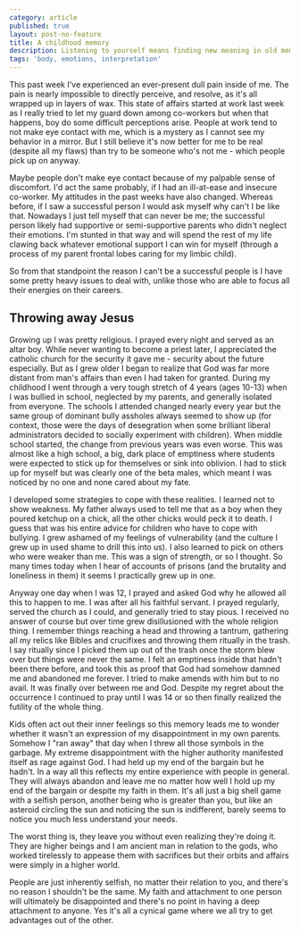 ```yaml
---
category: article
published: true
layout: post-no-feature
title: A childhood memory
description: Listening to yourself means finding new meaning in old memories.
tags: 'body, emotions, interpretation'
---
```

This past week I've experienced an ever-present dull pain inside of me. The pain is nearly impossible to directly perceive, and resolve, as it's all wrapped up in layers of wax. This state of affairs started at work last week as I really tried to let my guard down among co-workers but when that happens, boy do some difficult perceptions arise. People at work tend to not make eye contact with me, which is a mystery as I cannot see my behavior in a mirror. But I still believe it's now better for me to be real (despite all my flaws) than try to be someone who's not me - which people pick up on anyway.

Maybe people don't make eye contact because of my palpable sense of discomfort. I'd act the same probably, if I had an ill-at-ease and insecure co-worker. My attitudes in the past weeks have also changed. Whereas before, if I saw a successful person I would ask myself why can't I be like that. Nowadays I just tell myself that can never be me; the successful person likely had supportive or semi-supportive parents who didn't neglect their emotions. I'm stunted in that way and will spend the rest of my life clawing back whatever emotional support I can win for myself (through a process of my parent frontal lobes caring for my limbic child).

So from that standpoint the reason I can't be a successful people is I have some pretty heavy issues to deal with, unlike those who are able to focus all their energies on their careers.

## Throwing away Jesus

Growing up I was pretty religious. I prayed every night and served as an altar boy. While never wanting to become a priest later, I appreciated the catholic church for the security it gave me - security about the future especially. But as I grew older I began to realize that God was far more distant from man's affairs than even I had taken for granted. During my childhood I went through a very tough stretch of 4 years (ages 10-13) when I was bullied in school, neglected by my parents, and generally isolated from everyone. The schools I attended changed nearly every year but the same group of dominant bully assholes always seemed to show up (for context, those were the days of desegration when some brilliant liberal administrators decided to socially experiment with children). When middle school started, the change from previous years was even worse. This was almost like a high school, a big, dark place of emptiness where students were expected to stick up for themselves or sink into oblivion. I had to stick up for myself but was clearly one of the beta males, which meant I was noticed by no one and none cared about my fate.

I developed some strategies to cope with these realities. I learned not to show weakness. My father always used to tell me that as a boy when they poured ketchup on a chick, all the other chicks would peck it to death. I guess that was his entire advice for children who have to cope with bullying. I grew ashamed of my feelings of vulnerability (and the culture I grew up in used shame to drill this into us). I also learned to pick on others who were weaker than me. This was a sign of strength, or so I thought. So many times today when I hear of accounts of prisons (and the brutality and loneliness in them) it seems I practically grew up in one.

Anyway one day when I was 12, I prayed and asked God why he allowed all this to happen to me. I was after all his faithful servant. I prayed regularly, served the church as I could, and generally tried to stay pious. I received no answer of course but over time grew disillusioned with the whole religion thing. I remember things reaching a head and throwing a tantrum, gathering all my relics like Bibles and crucifixes and throwing them ritually in the trash. I say ritually since I picked them up out of the trash once the storm blew over but things were never the same. I felt an emptiness inside that hadn't been there before, and took this as proof that God had somehow damned me and abandoned me forever. I tried to make amends with him but to no avail. It was finally over between me and God. Despite my regret about the occurrence I continued to pray until I was 14 or so then finally realized the futility of the whole thing.

Kids often act out their inner feelings so this memory leads me to wonder whether it wasn't an expression of my disappointment in my own parents. Somehow I "ran away" that day when I threw all those symbols in the garbage. My extreme disappointment with the higher authority manifested itself as rage against God. I had held up my end of the bargain but he hadn't. In a way all this reflects my entire experience with people in general. They will always abandon and leave me no matter how well I hold up my end of the bargain or despite my faith in them. It's all just a big shell game with a selfish person, another being who is greater than you, but like an asteroid circling the sun and noticing the sun is indifferent, barely seems to notice you much less understand your needs.

The worst thing is, they leave you without even realizing they're doing it. They are higher beings and I am ancient man in relation to the gods, who worked tirelessly to appease them with sacrifices but their orbits and affairs were simply in a higher world.

People are just inherently selfish, no matter their relation to you, and there's no reason I shouldn't be the same. My faith and attachment to one person will ultimately be disappointed and there's no point in having a deep attachment to anyone. Yes it's all a cynical game where we all try to get advantages out of the other.
